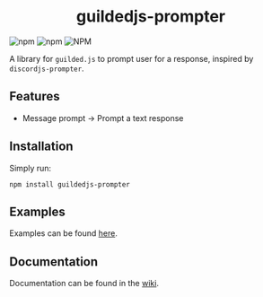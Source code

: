 <h1 align="center">guildedjs-prompter</h1>
<img alt="npm" src="https://img.shields.io/npm/dt/guildedjs-prompter?style=for-the-badge"> <img alt="npm" src="https://img.shields.io/npm/v/guildedjs-prompter?style=for-the-badge"> <img alt="NPM" src="https://img.shields.io/npm/l/guildedjs-prompter?style=for-the-badge">

A library for `guilded.js` to prompt user for a response, inspired by `discordjs-prompter`.

## Features

- Message prompt -> Prompt a text response

## Installation

Simply run:
```
npm install guildedjs-prompter
```

## Examples

Examples can be found [here](https://github.com/doodDotJS/guildedjs-prompter/tree/main/examples).

## Documentation

Documentation can be found in the [wiki](https://github.com/doodDotJS/guildedjs-prompter/wiki).
